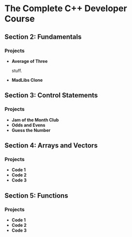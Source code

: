 # The Complete C++ Developer Course

## Section 2: Fundamentals

### Projects

- **Average of Three**

   stuff.  

- **MadLibs Clone**

## Section 3: Control Statements

### Projects

- **Jam of the Month Club**
- **Odds and Evens**
- **Guess the Number**

## Section 4: Arrays and Vectors

### Projects

- **Code 1**
- **Code 2**
- **Code 3**

## Section 5: Functions

### Projects

- **Code 1**
- **Code 2**
- **Code 3**
